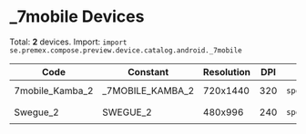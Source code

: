 # _7mobile Devices

Total: **2** devices. Import: `import se.premex.compose.preview.device.catalog.android._7mobile`

| Code | Constant | Resolution | DPI | Compose Spec | Preview Usage |
|------|----------|------------|-----|-------------|---------------|
| 7mobile_Kamba_2 | _7MOBILE_KAMBA_2 | 720x1440 | 320 | `spec:width=720px,height=1440px,dpi=320` | `@Preview(device = _7mobile._7MOBILE_KAMBA_2)` |
| Swegue_2 | SWEGUE_2 | 480x996 | 240 | `spec:width=480px,height=996px,dpi=240` | `@Preview(device = _7mobile.SWEGUE_2)` |

<!-- Generated automatically. Do not edit manually. -->
